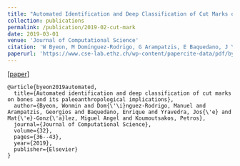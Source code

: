 ```yaml
---
title: "Automated Identification and Deep Classification of Cut Marks on Bones and Its Paleoanthropological Implications"
collection: publications
permalink: /publication/2019-02-cut-mark
date: 2019-03-01
venue: 'Journal of Computational Science'
citation: 'W Byeon, M Domínguez-Rodrigo, G Arampatzis, E Baquedano, J Yravedra, M A Maté-González, P Koumoutsakos'
paperurl: 'https://www.cse-lab.ethz.ch/wp-content/papercite-data/pdf/byeon2019a.pdf'
---
```

[[paper]](https://www.cse-lab.ethz.ch/wp-content/papercite-data/pdf/byeon2019a.pdf)

```
@article{byeon2019automated,
  title={Automated identification and deep classification of cut marks on bones and its paleoanthropological implications},
  author={Byeon, Wonmin and Dom{\'\i}nguez-Rodrigo, Manuel and Arampatzis, Georgios and Baquedano, Enrique and Yravedra, Jos{\'e} and Mat{\'e}-Gonz{\'a}lez, Miguel Angel and Koumoutsakos, Petros},
  journal={Journal of Computational Science},
  volume={32},
  pages={36--43},
  year={2019},
  publisher={Elsevier}
}

```